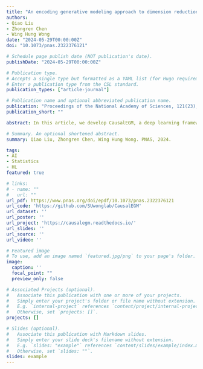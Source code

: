 ```yaml
---
title: "An encoding generative modeling approach to dimension reduction and covariate adjustment in causal inference with observational studies"
authors:
- Qiao Liu
- Zhongren Chen
- Wing Hung Wong
date: "2024-05-29T00:00:00Z"
doi: "10.1073/pnas.2322376121"

# Schedule page publish date (NOT publication's date).
publishDate: "2024-05-29T00:00:00Z"

# Publication type.
# Accepts a single type but formatted as a YAML list (for Hugo requirements).
# Enter a publication type from the CSL standard.
publication_types: ["article-journal"]

# Publication name and optional abbreviated publication name.
publication: "Proceedings of the National Academy of Sciences, 121(23), e2322376121, 2024"
publication_short: ""

abstract: In this article, we develop CausalEGM, a deep learning framework for nonlinear dimension reduction and generative modeling of the dependency among covariate features affecting treatment and response. CausalEGM can be used for estimating causal effects in both binary and continuous treatment settings. By learning a bidirectional transformation between the high-dimensional covariate space and a low-dimensional latent space and then modeling the dependencies of different subsets of the latent variables on the treatment and response, CausalEGM can extract the latent covariate features that affect both treatment and response. By conditioning on these features, one can mitigate the confounding effect of the high dimensional covariate on the estimation of the causal relation between treatment and response. In a series of experiments, the proposed method is shown to achieve superior performance over existing methods in both binary and continuous treatment settings. The improvement is substantial when the sample size is large and the covariate is of high dimension. Finally, we established excess risk bounds and consistency results for our method, and discuss how our approach is related to and improves upon other dimension reduction approaches in causal inference.

# Summary. An optional shortened abstract.
summary: Qiao Liu, Zhongren Chen, Wing Hung Wong. PNAS, 2024.

tags:
- AI
- Statistics
- HL
featured: true

# links:
# - name: ""
#   url: ""
url_pdf: https://www.pnas.org/doi/epdf/10.1073/pnas.2322376121
url_code: 'https://github.com/SUwonglab/CausalEGM'
url_dataset: ''
url_poster: ''
url_project: 'https://causalegm.readthedocs.io/'
url_slides: ''
url_source: ''
url_video: ''

# Featured image
# To use, add an image named `featured.jpg/png` to your page's folder. 
image:
  caption: ''
  focal_point: ""
  preview_only: false

# Associated Projects (optional).
#   Associate this publication with one or more of your projects.
#   Simply enter your project's folder or file name without extension.
#   E.g. `internal-project` references `content/project/internal-project/index.md`.
#   Otherwise, set `projects: []`.
projects: []

# Slides (optional).
#   Associate this publication with Markdown slides.
#   Simply enter your slide deck's filename without extension.
#   E.g. `slides: "example"` references `content/slides/example/index.md`.
#   Otherwise, set `slides: ""`.
slides: example
---
```


<!-- {{% callout note %}}
Click the *Cite* button above to demo the feature to enable visitors to import publication metadata into their reference management software.
{{% /callout %}} -->

<!-- {{% callout note %}}
Create your slides in Markdown - click the *Slides* button to check out the example.
{{% /callout %}} -->

<!-- Add the publication's **full text** or **supplementary notes** here. You can use rich formatting such as including [code, math, and images](https://docs.hugoblox.com/content/writing-markdown-latex/). -->
